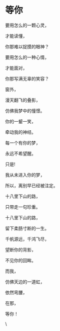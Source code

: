 # 等你

要用怎么的一颗心灵，

才能读懂，

你那难以捉摸的眼神？

要用怎么的一种心情，

才能面对，

你那写满无辜的笑容？

窗外，

漫天翻飞的叠影，

仿佛我梦中的憧憬。

你的一颦一笑，

牵动我的神经。

每一个有你的梦，

永远不希望醒。

只是!

我从未进入你的梦，

所以，离别早已经被注定。

十八里下山的路，

只带走一句珍重。

十八里下山的路，

留下柔肠寸断的一生。

千帆源远，千鸿飞尽，

望断你的背影，

不见你的回眸。

而我，

仿佛天边的一道虹，

依然弯腰，

在那，

等你！

\
